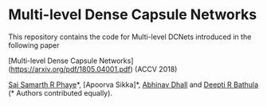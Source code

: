 # Multi-level Dense Capsule Networks

This repository contains the code for Multi-level DCNets introduced in the following paper 

[Multi-level Dense Capsule Networks] (https://arxiv.org/pdf/1805.04001.pdf) (ACCV 2018) 

[Sai Samarth R Phaye](http://www.saiphaye.com/)\*, [Apoorva Sikka]\*, [Abhinav Dhall](https://sites.google.com/site/dhallabhinav/) and [Deepti R Bathula](http://www.iitrpr.ac.in/cse/bathula) (\* Authors contributed equally).
